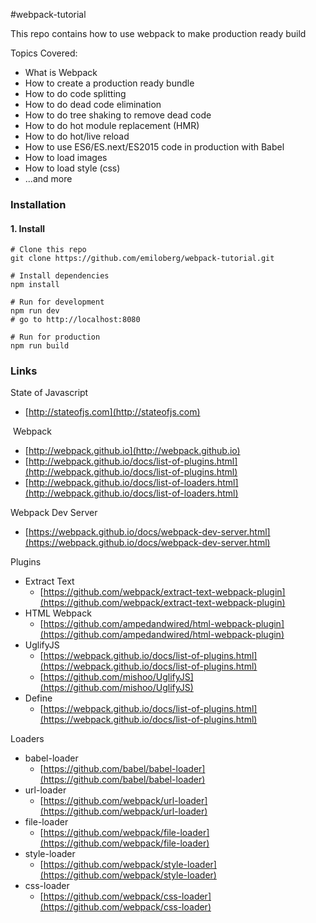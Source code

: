 #webpack-tutorial

This repo contains how to use webpack to make production ready build

Topics Covered:

* What is Webpack
* How to create a production ready bundle
* How to do code splitting
* How to do dead code elimination
* How to do tree shaking to remove dead code
* How to do hot module replacement (HMR)
* How to do hot/live reload
* How to use ES6/ES.next/ES2015 code in production with Babel
* How to load images
* How to load style (css)
* ...and more


### Installation

#### 1. Install

```
# Clone this repo
git clone https://github.com/emiloberg/webpack-tutorial.git

# Install dependencies
npm install

# Run for development
npm run dev
# go to http://localhost:8080

# Run for production
npm run build
```

### Links


State of Javascript

* [http://stateofjs.com](http://stateofjs.com)

 Webpack

* [http://webpack.github.io](http://webpack.github.io)
* [http://webpack.github.io/docs/list-of-plugins.html](http://webpack.github.io/docs/list-of-plugins.html)
* [http://webpack.github.io/docs/list-of-loaders.html](http://webpack.github.io/docs/list-of-loaders.html)


Webpack Dev Server

* [https://webpack.github.io/docs/webpack-dev-server.html](https://webpack.github.io/docs/webpack-dev-server.html)


Plugins

* Extract Text
	* [https://github.com/webpack/extract-text-webpack-plugin](https://github.com/webpack/extract-text-webpack-plugin)
* HTML Webpack 
	* [https://github.com/ampedandwired/html-webpack-plugin](https://github.com/ampedandwired/html-webpack-plugin)
* UglifyJS
	* [https://webpack.github.io/docs/list-of-plugins.html](https://webpack.github.io/docs/list-of-plugins.html)
	* [https://github.com/mishoo/UglifyJS](https://github.com/mishoo/UglifyJS)
* Define
	* [https://webpack.github.io/docs/list-of-plugins.html](https://webpack.github.io/docs/list-of-plugins.html)

Loaders

* babel-loader
	* [https://github.com/babel/babel-loader](https://github.com/babel/babel-loader)
* url-loader
	* [https://github.com/webpack/url-loader](https://github.com/webpack/url-loader)
* file-loader
	* [https://github.com/webpack/file-loader](https://github.com/webpack/file-loader)
* style-loader
	* [https://github.com/webpack/style-loader](https://github.com/webpack/style-loader)
* css-loader
	* [https://github.com/webpack/css-loader](https://github.com/webpack/css-loader)


